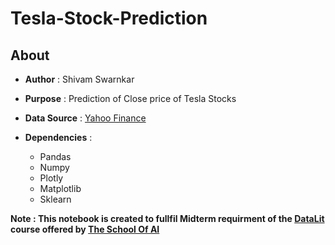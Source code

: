 # Tesla-Stock-Prediction
## About
- **Author** : Shivam Swarnkar


- **Purpose** : Prediction of Close price of Tesla Stocks


- **Data Source** : [Yahoo Finance](https://finance.yahoo.com/quote/TSLA/history/)

- **Dependencies** : 
    - Pandas
    - Numpy
    - Plotly
    - Matplotlib
    - Sklearn


**Note : This notebook is created to fullfil Midterm requirment of the [DataLit](https://www.theschool.ai/courses/data-lit/)  course offered by [The School Of AI](https://theschool.ai)**